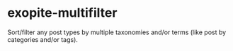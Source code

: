 # exopite-multifilter
Sort/filter any post types by multiple taxonomies and/or terms (like post by categories and/or tags).
